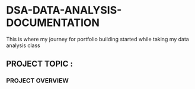 # DSA-DATA-ANALYSIS-DOCUMENTATION
This is where my journey for portfolio building started  while taking my data analysis class 
## PROJECT TOPIC : 

### PROJECT OVERVIEW

